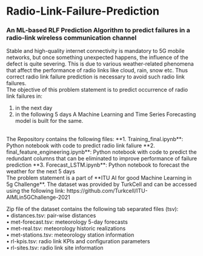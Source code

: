 # Radio-Link-Failure-Prediction
### An ML-based RLF Prediction Algorithm to predict failures in a radio-link wireless communication channel<br/>
Stable and high-quality internet connectivity is mandatory to 5G mobile networks, but once something unexpected happens, the influence of the defect is quite severing. This is due to various weather-related phenomena that affect the performance of radio links like cloud, rain, snow etc. Thus correct radio link failure prediction is necessary to avoid such radio link failures.
<br/>
The objective of this problem statement is to predict occurrence of radio link failures in:
1. in the next day
2. in the following 5 days
A Machine Learning and Time Series Forecasting model is built for the same.
<br/>
The Repository contains the following files:
**1. Training_final.ipynb**: Python notebook with code to predict radio link faliure
**2. final_feature_engineering.ipynb**: Python notebook with code to predict the redundant columns that can be eliminated to improve performance of failure prediction
**3. Forecast_LSTM.ipynb**: Python notebook to forecast the weather for the next 5 days
<br/>
The problem statement is a part of **ITU AI for good Machine Learning in 5g Challenge**. The dataset was provided by TurkCell and can be accessed using the following link: https://github.com/Turkcell/ITU-AIMLin5GChallenge-2021 <br/>

Zip file of the dataset contains the following tab separated files (tsv):<br/>
• distances.tsv: pair-wise distances<br/>
• met-forecast.tsv: meteorology 5-day forecasts<br/>
• met-real.tsv: meteorology historic realizations<br/>
• met-stations.tsv: meteorology station information<br/>
• rl-kpis.tsv: radio link KPIs and configuration parameters<br/>
• rl-sites.tsv: radio link site information<br/>
